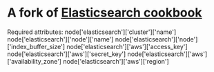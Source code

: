 # A fork of [Elasticsearch cookbook](https://github.com/elastic/cookbook-elasticsearch)

Required attributes:
node['elasticsearch']['cluster']['name']
node['elasticsearch']['node']['name']
node['elasticsearch']['node']['index_buffer_size']
node['elasticsearch']['aws']['access_key']
node['elasticsearch']['aws']['secret_key']
node['elasticsearch']['aws']['availability_zone']
node['elasticsearch']['aws']['region']
